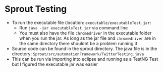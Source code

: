 # Sprout Testing
* To run the executable file (location: `executable/executableTest.jar`: 
  *  Run `java -jar executableTest.jar` via command line
   *  You must also have the file `chromedriver` in the executable folder when you run the jar. As long as the jar file and `chromedriver` are in the same directory there shouldnt be a problem running it
* Source code can be found in the sprout directory. The java file is in the directory: `Sprout/src/automationFramework/TwitterTesting.java`
 * This can be run via importing into eclipse and running as a TestNG Test but I figured the executable jar was easier
